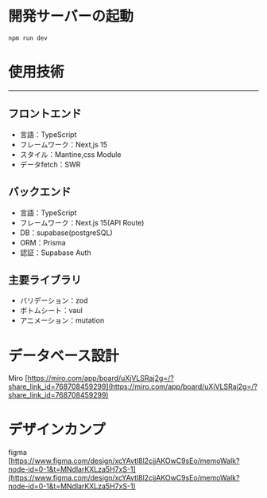 # 開発サーバーの起動
```
npm run dev
```

# 使用技術
---
## フロントエンド
- 言語：TypeScript
- フレームワーク：Next,js 15
- スタイル：Mantine,css Module
- データfetch：SWR

## バックエンド
- 言語：TypeScript
- フレームワーク：Next.js 15(API Route)
- DB：supabase(postgreSQL)
- ORM：Prisma
- 認証：Supabase Auth

## 主要ライブラリ
- バリデーション：zod
- ボトムシート：vaul
- アニメーション：mutation

# データベース設計
Miro
[https://miro.com/app/board/uXjVLSRaj2g=/?share_link_id=768708459299](https://miro.com/app/board/uXjVLSRaj2g=/?share_link_id=768708459299)

# デザインカンプ
figma
[https://www.figma.com/design/xcYAvtl8l2cjjAKOwC9sEo/memoWalk?node-id=0-1&t=MNdlarKXLza5H7xS-1](https://www.figma.com/design/xcYAvtl8l2cjjAKOwC9sEo/memoWalk?node-id=0-1&t=MNdlarKXLza5H7xS-1)
